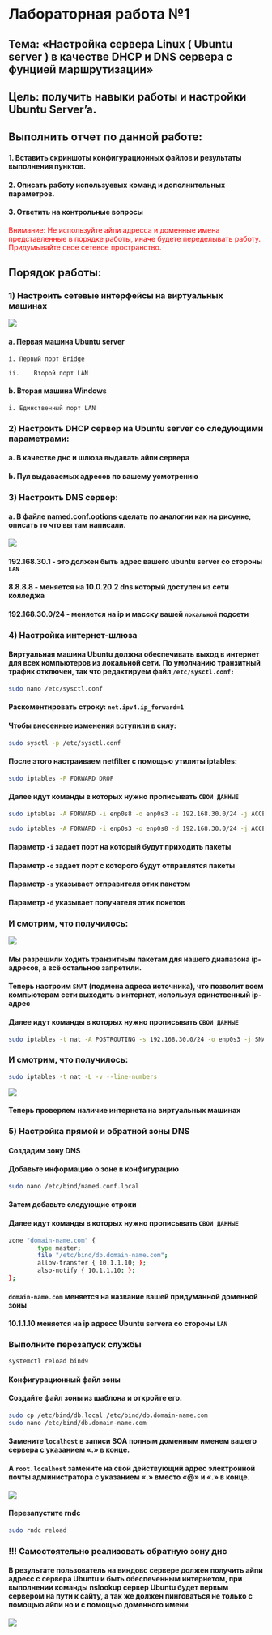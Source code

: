 # Лабораторная работа №1
## Тема: «Настройка сервера Linux ( Ubuntu server ) в качестве DHCP и DNS сервера с фунцией маршрутизации»
## Цель: получить навыки работы и настройки Ubuntu Server’a.
## Выполнить отчет по данной работе:
#### 1. Вставить скриншоты конфигурационных файлов и результаты выполнения пунктов.
#### 2. Описать работу используевых команд и дополнительных параметров.
#### 3. Ответить на контрольные вопросы

<span style="color:red">Внимание: Не используйте айпи адресса и доменные имена представленные в порядке работы, иначе будете переделывать работу. Придумывайте свое сетевое пространство.</span>

## Порядок работы:
### 1)	Настроить сетевые интерфейсы на виртуальных машинах
<img src="src/img/1.png"></img>
#### a.	Первая машина Ubuntu server
`i.	Первый порт Bridge`

`ii.	Второй порт LAN`
#### b.	Вторая машина Windows
`i.	Единственный порт LAN`

### 2)	Настроить DHCP сервер на Ubuntu server со следующими параметрами:
#### a.	В качестве днс и шлюза выдавать айпи сервера

#### b.	Пул выдаваемых адресов по вашему усмотрению

### 3)	Настроить DNS сервер:
#### a.	В файле named.conf.options сделать по аналогии как на рисунке, описать то что вы там написали.
<img src="src/img/2.png"></img>

#### 192.168.30.1 - это должен быть адрес вашего ubuntu server со стороны `LAN`
#### 8.8.8.8 - меняется на 10.0.20.2 dns который доступен из сети колледжа
#### 192.168.30.0/24 - меняется на ip и масску вашей `локальной` подсети

### 4)	Настройка интернет-шлюза
#### Виртуальная машина Ubuntu должна обеспечивать выход в интернет для всех компьютеров из локальной сети. По умолчанию транзитный трафик отключен, так что редактируем файл `/etc/sysctl.conf:`
```sh
sudo nano /etc/sysctl.conf
```
#### Раскоментировать строку: `net.ipv4.ip_forward=1`
#### Чтобы внесенные изменения вступили в силу:
```sh
sudo sysctl -p /etc/sysctl.conf
```
#### После этого настраиваем netfilter с помощью утилиты iptables:
```sh
sudo iptables -P FORWARD DROP
```
#### Далее идут команды в которых нужно прописывать `СВОИ ДАННЫЕ`
```sh
sudo iptables -A FORWARD -i enp0s8 -o enp0s3 -s 192.168.30.0/24 -j ACCEPT
```
```sh
sudo iptables -A FORWARD -i enp0s3 -o enp0s8 -d 192.168.30.0/24 -j ACCEPT
```
#### Параметр `-i` задает порт на который будут приходить пакеты
#### Параметр `-o` задает порт c которого будут отправлятся пакеты
#### Параметр `-s` указывает отправителя этих пакетом
#### Параметр `-d` указывает получателя этих покетов
### И смотрим, что получилось:
<img src="src/img/3.png"></img>

#### Мы разрешили ходить транзитным пакетам для нашего диапазона ip-адресов, а всё остальное запретили.
#### Теперь настроим `SNAT` (подмена адреса источника), что позволит всем компьютерам сети выходить в интернет, используя единственный ip-адрес
#### Далее идут команды в которых нужно прописывать `СВОИ ДАННЫЕ`
```sh
sudo iptables -t nat -A POSTROUTING -s 192.168.30.0/24 -o enp0s3 -j SNAT --to-source 192.168.110.8
```
### И смотрим, что получилось:
```sh
sudo iptables -t nat -L -v --line-numbers
```
<img src="src/img/4.png"></img>

#### Теперь проверяем наличие интернета на виртуальных машинах

### 5)	Настройка прямой и обратной зоны DNS
#### Cоздадим зону DNS
#### Добавьте информацию о зоне в конфигурацию
```sh
sudo nano /etc/bind/named.conf.local
```
#### Затем добавьте следующие строки
#### Далее идут команды в которых нужно прописывать `СВОИ ДАННЫЕ`

```sh
zone "domain-name.com" {
        type master;
        file "/etc/bind/db.domain-name.com";
        allow-transfer { 10.1.1.10; };
        also-notify { 10.1.1.10; };
};
```
#### `domain-name.com` меняется на название вашей придуманной доменной зоны
#### 10.1.1.10 меняется на ip адресс Ubuntu servera со стороны `LAN`

### Выполните перезапуск службы

```sh
systemctl reload bind9
```

#### Конфигурационный файл зоны
#### Создайте файл зоны из шаблона и откройте его.

```sh
sudo cp /etc/bind/db.local /etc/bind/db.domain-name.com
sudo nano /etc/bind/db.domain-name.com
```

#### Замените `localhost` в записи SOA полным доменным именем вашего сервера с указанием «.» в конце.
#### А `root.localhost` замените на свой действующий адрес электронной почты администратора с указанием «.» вместо «@» и «.» в конце.

<img src="src/img/5.png"></img>

#### Перезапустите rndc

```sh
sudo rndc reload
```

### !!! Самостоятельно реализовать обратную зону днс
#### В результате пользователь на виндовс сервере должен получить айпи адресс с сервера Ubuntu и быть обеспеченным интернетом, при выполнении команды nslookup сервер Ubuntu будет первым сервером на пути к сайту, а так же должен пинговаться не только с помощью айпи но и с помощью доменного имени

<img src="src/img/6.png"></img>
